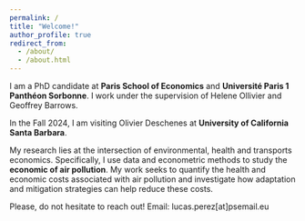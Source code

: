 ```yaml
---
permalink: /
title: "Welcome!"
author_profile: true
redirect_from: 
  - /about/
  - /about.html
---
```


I am a PhD candidate at **Paris School of Economics** and **Université Paris 1 Panthéon Sorbonne**. I work under the supervision of Helene Ollivier and Geoffrey Barrows. 

In the Fall 2024, I am visiting Olivier Deschenes at **University of California Santa Barbara**. 

My research lies at the intersection of environmental, health and transports economics. Specifically, I use data and econometric methods to study the **economic of air pollution**. My work seeks to quantify the health and economic costs associated with air pollution and investigate how adaptation and mitigation strategies can help reduce these costs.

Please, do not hesitate to reach out! Email: lucas.perez[at]psemail.eu
